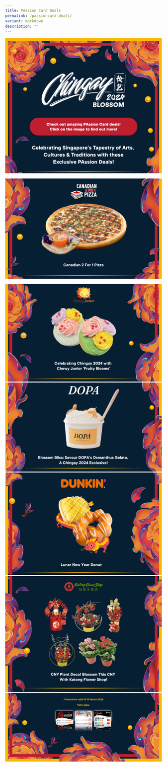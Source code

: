 ```yaml
---
title: PAssion Card Deals
permalink: /passioncard-deals/
variant: markdown
description: ""
---
```

<div style="display: block; overflow:hidden; text-decoration: none;  max-width: 50rem;">
<div style="max-width:50rem; overflow:hidden;"><a href="https://www.onepa.gov.sg/passion-card/passion-deals" target="_blank; display:none;"><img style="min-height:12rem; object-fit: cover; position:relative; top:rem;" src="/images/PAssionCard%20Deals/PC_Deals_1.png"></a></div><a href="https://www.onepa.gov.sg/passion-card/passion-deals" target="_blank; display:none;">

</a><div style="max-width:50rem; overflow:hidden;"><a href="https://www.onepa.gov.sg/passion-card/passion-deals" target="_blank; display:none;"></a><a href="https://www.onepa.gov.sg/passion-card/passion-deals/10-percent-off-canadian-2-for-1-pizza-for-passion-members" target="_blank; display:none;"><img style="min-height:12rem; object-fit: cover; position:relative; top:rem;" src="/images/PAssionCard%20Deals/PC_Deals_2.png"></a></div>

	
<div style="max-width:50rem; overflow:hidden;"><a href="https://www.onepa.gov.sg/passion-card/passion-deals/celebrating-chingay-2024-with-chewy-junior-fruity-blooms" target="_blank; display:none;"><img style="min-height:12rem; object-fit: cover; position:relative; top:rem;" src="/images/PAssionCard%20Deals/PC_Deals_3.png"></a></div>

	
<div style="max-width:50rem; overflow:hidden;"><a href="https://www.onepa.gov.sg/passion-card/passion-deals/blossom-bliss-savour-dopas-osmanthus-gelato-a-chingay-2024-exclusive" target="_blank; display:none;"><img style="min-height:12rem; object-fit: cover; position:relative; top:rem;" src="/images/PAssionCard%20Deals/PC_Deals_4.png"></a></div>

	
<div style="max-width:50rem; overflow:hidden;"><a href="https://www.onepa.gov.sg/passion-card/passion-deals/get-1-free-lunar-new-year-donut-with-any-in-store-ala-carte-coffee-purchase" target="_blank; display:none;"><img style="min-height:12rem; object-fit: cover; position:relative; top:rem;" src="/images/PAssionCard%20Deals/PC_Deals_5.png"></a></div>

	
<div style="max-width:50rem; overflow:hidden;"><a href="https://www.onepa.gov.sg/passion-card/passion-deals/10-percent-off-selected-cny-plant-deco" target="_blank; display:none;"><img style="min-height:12rem; object-fit: cover; position:relative; top:rem;" src="/images/PAssionCard%20Deals/PC_Deals_6.png"></a></div>

	
<div style="max-width:50rem; overflow:hidden;"><img style="min-height:12rem; object-fit: cover; position:relative; top:rem;" src="/images/PAssionCard%20Deals/PC_Deals_7.png"></div>

	
	

</div>


